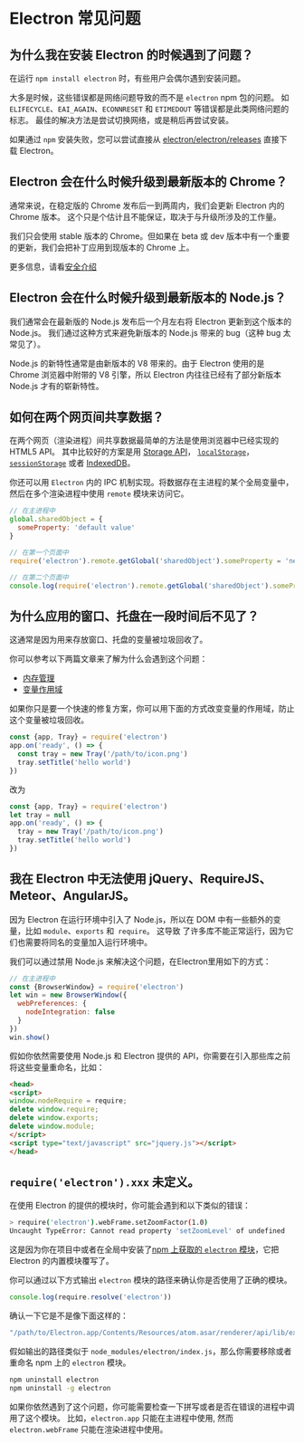 # Electron 常见问题

## 为什么我在安装 Electron 的时候遇到了问题？

在运行 `npm install electron` 时，有些用户会偶尔遇到安装问题。

大多是时候，这些错误都是网络问题导致的而不是 `electron` npm 包的问题。 如 `ELIFECYCLE`、`EAI_AGAIN`、`ECONNRESET` 和 `ETIMEDOUT` 等错误都是此类网络问题的标志。 最佳的解决方法是尝试切换网络，或是稍后再尝试安装。

如果通过 `npm` 安装失败，您可以尝试直接从 [electron/electron/releases](https://github.com/electron/electron/releases) 直接下载 Electron。

## Electron 会在什么时候升级到最新版本的 Chrome？

通常来说，在稳定版的 Chrome 发布后一到两周内，我们会更新 Electron 内的 Chrome 版本。 这个只是个估计且不能保证，取决于与升级所涉及的工作量。

我们只会使用 stable 版本的 Chrome。但如果在 beta 或 dev 版本中有一个重要的更新，我们会把补丁应用到现版本的 Chrome 上。

更多信息，请看[安全介绍](tutorial/security.md)

## Electron 会在什么时候升级到最新版本的 Node.js？

我们通常会在最新版的 Node.js 发布后一个月左右将 Electron 更新到这个版本的 Node.js。 我们通过这种方式来避免新版本的 Node.js 带来的 bug（这种 bug 太常见了）。

Node.js 的新特性通常是由新版本的 V8 带来的。由于 Electron 使用的是 Chrome 浏览器中附带的 V8 引擎，所以 Electron 内往往已经有了部分新版本 Node.js 才有的崭新特性。

## 如何在两个网页间共享数据？

在两个网页（渲染进程）间共享数据最简单的方法是使用浏览器中已经实现的 HTML5 API。 其中比较好的方案是用 [Storage API](https://developer.mozilla.org/en-US/docs/Web/API/Storage)， [`localStorage`](https://developer.mozilla.org/en-US/docs/Web/API/Window/localStorage)，[`sessionStorage`](https://developer.mozilla.org/en-US/docs/Web/API/Window/sessionStorage) 或者 [IndexedDB](https://developer.mozilla.org/en-US/docs/Web/API/IndexedDB_API)。

你还可以用 `Electron` 内的 IPC 机制实现。将数据存在主进程的某个全局变量中，然后在多个渲染进程中使用 `remote` 模块来访问它。

```javascript
// 在主进程中
global.sharedObject = {
  someProperty: 'default value'
}
```

```javascript
// 在第一个页面中
require('electron').remote.getGlobal('sharedObject').someProperty = 'new value'
```

```javascript
// 在第二个页面中
console.log(require('electron').remote.getGlobal('sharedObject').someProperty)
```

## 为什么应用的窗口、托盘在一段时间后不见了？

这通常是因为用来存放窗口、托盘的变量被垃圾回收了。

你可以参考以下两篇文章来了解为什么会遇到这个问题：

* [内存管理](https://developer.mozilla.org/en-US/docs/Web/JavaScript/Memory_Management)
* [变量作用域](https://msdn.microsoft.com/library/bzt2dkta(v=vs.94).aspx)

如果你只是要一个快速的修复方案，你可以用下面的方式改变变量的作用域，防止这个变量被垃圾回收。

```javascript
const {app, Tray} = require('electron')
app.on('ready', () => {
  const tray = new Tray('/path/to/icon.png')
  tray.setTitle('hello world')
})
```

改为

```javascript
const {app, Tray} = require('electron')
let tray = null
app.on('ready', () => {
  tray = new Tray('/path/to/icon.png')
  tray.setTitle('hello world')
})
```

## 我在 Electron 中无法使用 jQuery、RequireJS、Meteor、AngularJS。

因为 Electron 在运行环境中引入了 Node.js，所以在 DOM 中有一些额外的变量，比如 `module`、`exports` 和` require`。 这导致 了许多库不能正常运行，因为它们也需要将同名的变量加入运行环境中。

我们可以通过禁用 Node.js 来解决这个问题，在Electron里用如下的方式：

```javascript
// 在主进程中
const {BrowserWindow} = require('electron')
let win = new BrowserWindow({
  webPreferences: {
    nodeIntegration: false
  }
})
win.show()
```

假如你依然需要使用 Node.js 和 Electron 提供的 API，你需要在引入那些库之前将这些变量重命名，比如：

```html
<head>
<script>
window.nodeRequire = require;
delete window.require;
delete window.exports;
delete window.module;
</script>
<script type="text/javascript" src="jquery.js"></script>
</head>
```

## `require('electron').xxx` 未定义。

在使用 Electron 的提供的模块时，你可能会遇到和以下类似的错误：

```sh
> require('electron').webFrame.setZoomFactor(1.0)
Uncaught TypeError: Cannot read property 'setZoomLevel' of undefined
```

这是因为你在项目中或者在全局中安装了[npm 上获取的 `electron` 模块](https://www.npmjs.com/package/electron)，它把 Electron 的内置模块覆写了。

你可以通过以下方式输出 `electron` 模块的路径来确认你是否使用了正确的模块。

```javascript
console.log(require.resolve('electron'))
```

确认一下它是不是像下面这样的：

```sh
"/path/to/Electron.app/Contents/Resources/atom.asar/renderer/api/lib/exports/electron.js"
```

假如输出的路径类似于 `node_modules/electron/index.js`，那么你需要移除或者重命名 npm 上的 `electron` 模块。

```sh
npm uninstall electron
npm uninstall -g electron
```

如果你依然遇到了这个问题，你可能需要检查一下拼写或者是否在错误的进程中调用了这个模块。 比如，`electron.app` 只能在主进程中使用, 然而 `electron.webFrame` 只能在渲染进程中使用。